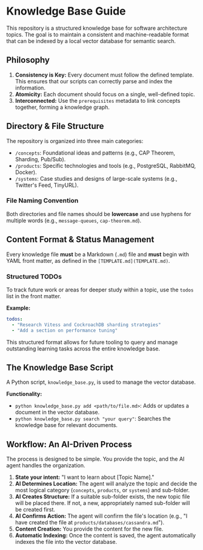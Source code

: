 # Knowledge Base Guide

This repository is a structured knowledge base for software architecture topics. The goal is to maintain a consistent and machine-readable format that can be indexed by a local vector database for semantic search.

## Philosophy

1.  **Consistency is Key:** Every document must follow the defined template. This ensures that our scripts can correctly parse and index the information.
2.  **Atomicity:** Each document should focus on a single, well-defined topic.
3.  **Interconnected:** Use the `prerequisites` metadata to link concepts together, forming a knowledge graph.

## Directory & File Structure

The repository is organized into three main categories:

-   `/concepts`: Foundational ideas and patterns (e.g., CAP Theorem, Sharding, Pub/Sub).
-   `/products`: Specific technologies and tools (e.g., PostgreSQL, RabbitMQ, Docker).
-   `/systems`: Case studies and designs of large-scale systems (e.g., Twitter's Feed, TinyURL).

### File Naming Convention

Both directories and file names should be **lowercase** and use hyphens for multiple words (e.g., `message-queues`, `cap-theorem.md`).

## Content Format & Status Management

Every knowledge file **must** be a Markdown (`.md`) file and **must** begin with YAML front matter, as defined in the `[TEMPLATE.md](TEMPLATE.md)`.

### Structured TODOs

To track future work or areas for deeper study within a topic, use the `todos` list in the front matter.

**Example:**
```yaml
todos:
  - "Research Vitess and CockroachDB sharding strategies"
  - "Add a section on performance tuning"
```

This structured format allows for future tooling to query and manage outstanding learning tasks across the entire knowledge base.

## The Knowledge Base Script

A Python script, `knowledge_base.py`, is used to manage the vector database.

**Functionality:**

-   `python knowledge_base.py add <path/to/file.md>`: Adds or updates a document in the vector database.
-   `python knowledge_base.py search "your query"`: Searches the knowledge base for relevant documents.

## Workflow: An AI-Driven Process

The process is designed to be simple. You provide the topic, and the AI agent handles the organization.

1.  **State your intent:** "I want to learn about [Topic Name]."
2.  **AI Determines Location:** The agent will analyze the topic and decide the most logical category (`concepts`, `products`, or `systems`) and sub-folder.
3.  **AI Creates Structure:** If a suitable sub-folder exists, the new topic file will be placed there. If not, a new, appropriately named sub-folder will be created first.
4.  **AI Confirms Action:** The agent will confirm the file's location (e.g., "I have created the file at `products/databases/cassandra.md`").
5.  **Content Creation:** You provide the content for the new file.
6.  **Automatic Indexing:** Once the content is saved, the agent automatically indexes the file into the vector database.
